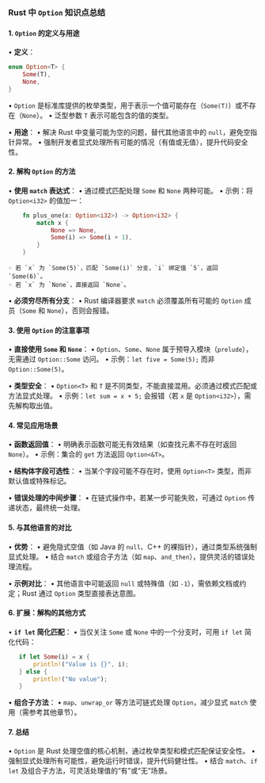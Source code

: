 ### Rust 中 `Option` 知识点总结

#### 1. **`Option` 的定义与用途**
• **定义**：
  ```rust
  enum Option<T> {
      Some(T),
      None,
  }
  ```
  • `Option` 是标准库提供的枚举类型，用于表示一个值可能存在（`Some(T)`）或不存在（`None`）。
  • 泛型参数 `T` 表示可能包含的值的类型。

• **用途**：
  • 解决 Rust 中变量可能为空的问题，替代其他语言中的 `null`，避免空指针异常。
  • 强制开发者显式处理所有可能的情况（有值或无值），提升代码安全性。

#### 2. **解构 `Option` 的方法**
• **使用 `match` 表达式**：
  • 通过模式匹配处理 `Some` 和 `None` 两种可能。
  • 示例：将 `Option<i32>` 的值加一：
```rust
    fn plus_one(x: Option<i32>) -> Option<i32> {
        match x {
            None => None,
            Some(i) => Some(i + 1),
        }
    }
```
    ◦ 若 `x` 为 `Some(5)`，匹配 `Some(i)` 分支，`i` 绑定值 `5`，返回 `Some(6)`。
    ◦ 若 `x` 为 `None`，直接返回 `None`。

• **必须穷尽所有分支**：
  • Rust 编译器要求 `match` 必须覆盖所有可能的 `Option` 成员（`Some` 和 `None`），否则会报错。

#### 3. **使用 `Option` 的注意事项**
• **直接使用 `Some` 和 `None`**：
  • `Option`、`Some`、`None` 属于预导入模块（`prelude`），无需通过 `Option::Some` 访问。
  • 示例：`let five = Some(5);` 而非 `Option::Some(5)`。

• **类型安全**：
  • `Option<T>` 和 `T` 是不同类型，不能直接混用。必须通过模式匹配或方法显式处理。
  • 示例：`let sum = x + 5;` 会报错（若 `x` 是 `Option<i32>`），需先解构取出值。

#### 4. **常见应用场景**
• **函数返回值**：
  • 明确表示函数可能无有效结果（如查找元素不存在时返回 `None`）。
  • 示例：集合的 `get` 方法返回 `Option<&T>`。

• **结构体字段可选性**：
  • 当某个字段可能不存在时，使用 `Option<T>` 类型，而非默认值或特殊标记。

• **错误处理的中间步骤**：
  • 在链式操作中，若某一步可能失败，可通过 `Option` 传递状态，最终统一处理。

#### 5. **与其他语言的对比**
• **优势**：
  • 避免隐式空值（如 Java 的 `null`、C++ 的裸指针），通过类型系统强制显式处理。
  • 结合 `match` 或组合子方法（如 `map`、`and_then`），提供灵活的错误处理流程。

• **示例对比**：
  • 其他语言中可能返回 `null` 或特殊值（如 `-1`），需依赖文档或约定；Rust 通过 `Option` 类型直接表达意图。

#### 6. **扩展：解构的其他方式**
• **`if let` 简化匹配**：
  • 当仅关注 `Some` 或 `None` 中的一个分支时，可用 `if let` 简化代码：
 ```rust
    if let Some(i) = x {
        println!("Value is {}", i);
    } else {
        println!("No value");
    }
```

• **组合子方法**：
  • `map`、`unwrap_or` 等方法可链式处理 `Option`，减少显式 `match` 使用（需参考其他章节）。

#### 7. **总结**
• `Option` 是 Rust 处理空值的核心机制，通过枚举类型和模式匹配保证安全性。
• 强制显式处理所有可能性，避免运行时错误，提升代码健壮性。
• 结合 `match`、`if let` 及组合子方法，可灵活处理值的“有”或“无”场景。